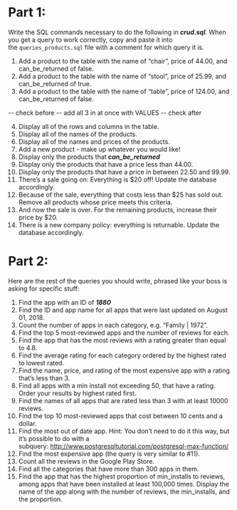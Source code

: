 



# Part 1:

Write the SQL commands necessary to do the following in ***crud.sql***. When you get a query to work correctly, copy and paste it into the `queries_products.sql` file with a comment for which query it is.

1. Add a product to the table with the name of “chair”, price of 44.00, and can_be_returned of false.
2. Add a product to the table with the name of “stool”, price of 25.99, and can_be_returned of true.
3. Add a product to the table with the name of “table”, price of 124.00, and can_be_returned of false.

-- check before
-- add all 3 in at once with VALUES
-- check after


4. Display all of the rows and columns in the table.
5. Display all of the names of the products.
6. Display all of the names and prices of the products.
7. Add a new product - make up whatever you would like!
8. Display only the products that ***can_be_returned***
9. Display only the products that have a price less than 44.00.
10. Display only the products that have a price in between 22.50 and 99.99.
11. There’s a sale going on: Everything is $20 off! Update the database accordingly.
12. Because of the sale, everything that costs less than $25 has sold out. Remove all products whose price meets this criteria.
13. And now the sale is over. For the remaining products, increase their price by $20.
14. There is a new company policy: everything is returnable. Update the database accordingly.


# Part 2:

Here are the rest of the queries you should write, phrased like your boss is asking for specific stuff:

1. Find the app with an ID of ***1880***
2. Find the ID and app name for all apps that were last updated on August 01, 2018.
3. Count the number of apps in each category, e.g. “Family | 1972”.
4. Find the top 5 most-reviewed apps and the number of reviews for each.
5. Find the app that has the most reviews with a rating greater than equal to 4.8.
6. Find the average rating for each category ordered by the highest rated to lowest rated.
7. Find the name, price, and rating of the most expensive app with a rating that’s less than 3.
8. Find all apps with a min install not exceeding 50, that have a rating. Order your results by highest rated first.
9. Find the names of all apps that are rated less than 3 with at least 10000 reviews.
10. Find the top 10 most-reviewed apps that cost between 10 cents and a dollar.
11. Find the most out of date app. Hint: You don’t need to do it this way, but it’s possible to do with a subquery: http://www.postgresqltutorial.com/postgresql-max-function/
12. Find the most expensive app (the query is very similar to #11).
13. Count all the reviews in the Google Play Store.
14. Find all the categories that have more than 300 apps in them.
15. Find the app that has the highest proportion of min_installs to reviews, among apps that have been installed at least 100,000 times. Display the name of the app along with the number of reviews, the min_installs, and the proportion.